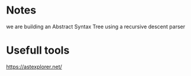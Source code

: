 # Notes

we are building an Abstract Syntax Tree using a recursive descent parser

# Usefull tools

https://astexplorer.net/

